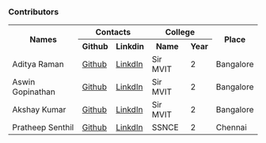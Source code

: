 ### Contributors

<table class="tg">
  <tr>
    <th rowspan="2" colspan="1">Names</th>
    <th colspan="2">Contacts</th>
    <th colspan="2">College</th>
    <th rowspan="2" colspan="1">Place</th>
  </tr>
  <tr>
    <th>Github</th>
    <th>Linkdin</th>
    <th>Name</th>
    <th>Year</th>
  </tr>
  <tr>
    <td>Aditya Raman</td>
    <td><a href="https://github.com/ramanaditya">Github</a></td>
    <td><a href="https://www.linkedin.com/in/ramanaditya/">LinkdIn</a></td>
    <td>Sir MVIT</td>
    <td>2</td>
    <td>Bangalore</td>
  </tr>
  <tr>
    <td >Aswin Gopinathan</td>
    <td ><a href="https://github.com/infiniteoverflow">Github</a></td>
    <td ><a href="https://www.linkedin.com/in/aswin-gopinathan-69556716a/">LinkdIn</a></td>
    <td >Sir MVIT</td>
    <td >2</td>
    <td >Bangalore</td>
  </tr>
  <tr>
    <td >Akshay Kumar</td>
    <td ><a href="https://github.com/AkshayKumar007">Github</a></td>
    <td ><a href="https://www.linkedin.com/in/akshay-kumar-b8025a130/">LinkdIn</a></td>
    <td >Sir MVIT</td>
    <td >2</td>
    <td >Bangalore</td>
  </tr>
  <tr>
  	<td>Pratheep Senthil</td>
  	<td><a href="https://github.com/pratheepsenthil">Github</a></td>
  	<td><a href="https://www.linkedin.com/in/pratheep-senthil-45774a170">LinkdIn</a></td>
  	<td>SSNCE</td>
  	<td>2</td>
  	<td>Chennai</td>
  </tr>
</table>
